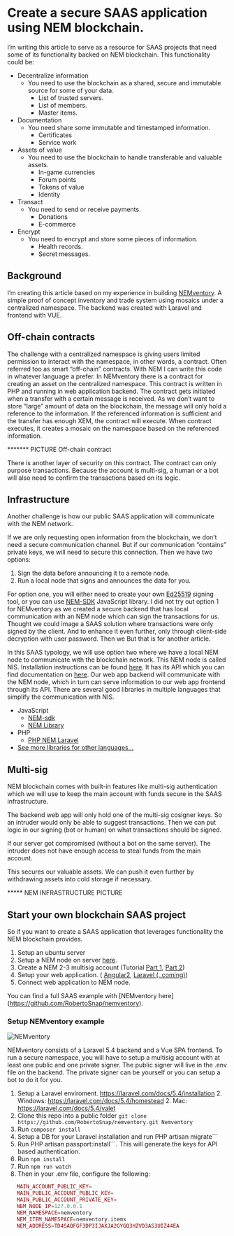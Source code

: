 # Create a secure SAAS application using NEM blockchain.

I’m writing this article to serve as a resource for SAAS projects that need some of its functionality backed on NEM blockchain. This functionality could be:
- Decentralize information
  - You need to use the blockchain as a shared, secure and immutable source for some of your data. 
    - List of trusted servers. 
    - List of members.
    - Master items.
- Documentation
  - You need share some immutable and timestamped information.
    - Certificates
    - Service work
- Assets of value
  - You need to use the blockchain to handle transferable and valuable assets.
    - In-game currencies
    - Forum points
    - Tokens of value
    - Identity
- Transact
  - You need to send or receive payments.
    - Donations
    - E-commerce
- Encrypt
  - You need to encrypt and store some pieces of information.
     - Health records.
     - Secret messages.

## Background 

I’m creating this article based on my experience in building [NEMventory](http://nemventory.nem.today). A simple proof of concept inventory and trade system using mosaics under a centralized namespace. The backend was created with Laravel and frontend with VUE. 

## Off-chain contracts
The challenge with a centralized namespace is giving users limited permission to interact with the namespace, in other words, a contract.  Often referred too as smart “off-chain” contracts. With NEM I can write this code in whatever language a prefer. In NEMventory there is a contract for creating an asset on the centralized namespace. This contract is written in PHP and running in web application backend. The contract gets initiated when a transfer with a certain message is received. As we don’t want to store “large” amount of data on the blockchain, the message will only hold a reference to the information. If the referenced information is sufficient and the transfer has enough XEM, the contract will execute. When contract executes, it creates a mosaic on the namespace based on the referenced information. 

******* PICTURE Off-chain contract

There is another layer of security on this contract. The contract can only purpose transactions. Because the account is multi-sig, a human or a bot will also need to confirm the transactions based on its logic. 

## Infrastructure

Another challenge is how our public SAAS application will communicate with the NEM network.

If we are only requesting open information from the blockchain, we don’t need a secure communication channel. But if our communication “contains” private keys, we will need to secure this connection. Then we have two options:

1.    Sign the data before announcing it to a remote node.
1.    Run a local node that signs and announces the data for you.

For option one, you will either need to create your own [Ed25519](https://ed25519.cr.yp.to/index.html) signing tool, or you can use [NEM-SDK]( https://github.com/QuantumMechanics/NEM-sdk) JavaScript library. I did not try out option 1 for NEMventory as we created a secure backend that has local communication with an NEM node which can sign the transactions for us. Thought we could image a SAAS solution where transactions were only signed by the client. And to enhance it even further, only through client-side decryption with user password. Then we But that is for another article.

In this SAAS typology, we will use option two where we have a local NEM node to communicate with the blockchain network.  This NEM node is called NIS. Installation instructions can be found [here]( https://blog.nem.io/ubuntu-installation-guide-standalone/). It has its API which you can find documentation on [here]( https://nemproject.github.io/). Our web app backend will communicate with the NEM node, which in turn can serve information to our web app frontend through its API. There are several good libraries in multiple languages that simplify the communication with NIS. 

- JavaScript
  - [NEM-sdk](https://github.com/QuantumMechanics/NEM-sdk)
  - [NEM Library](https://nemlibrary.com/)
- PHP
  - [PHP NEM Laravel](https://github.com/evias/php-nem-laravel)
- [See more libraries for other languages…](https://docs.nem.io/en/nis-wrappers)

## Multi-sig

NEM blockchain comes with built-in features like multi-sig authentication which we will use to keep the main account with funds secure in the SAAS infrastructure.
 
The backend web app will only hold one of the multi-sig cosigner keys. So an intruder would only be able to suggest transactions. Then we can put logic in our signing (bot or human) on what transactions should be signed.

If our server got compromised (without a bot on the same server). The intruder does not have enough access to steal funds from the main account.

This secures our valuable assets. We can push it even further by withdrawing assets into cold storage if necessary. 


***** NEM INFRASTRUCTURE PICTURE

## Start your own blockchain SAAS project

So if you want to create a SAAS application that leverages functionality the NEM blockchain provides. 
1.    Setup an ubuntu server
1.    Setup a NEM node on server [here]( https://blog.nem.io/ubuntu-installation-guide-standalone/).
1.    Create a NEM 2-3 multisig account (Tutorial [Part 1](https://vimeo.com/220620269), [Part 2](https://vimeo.com/220620399 ))
4.    Setup your web application. ( [Angular2](https://github.com/guillemsole/nem-library-angular2-seed), [Laravel (..coming)]())
5.    Connect web application to NEM node.

You can find a full SAAS example with [NEMventory here] (https://github.com/RobertoSnap/nemventory). 

### Setup NEMventory example
![NEMventory](http://nemventory.nem.today/images/logo_color.png)

NEMventory consists of a Laravel 5.4 backend and a Vue SPA frontend. To run a secure namespace, you will have to setup a multisig account with at least one public and one private signer. The public signer will live in the .env file on the backend. The private signer can be yourself or you can setup a bot to do it for you.

1. Setup a Laravel enviroment. https://laravel.com/docs/5.4/installation 
   2. Windows: https://laravel.com/docs/5.4/homestead
   2. Mac: https://laravel.com/docs/5.4/valet
1. Clone this repo into a public folder ```git clone https://github.com/RobertoSnap/nemventory.git Nemventory```
1. Run ```composer install```
1. Setup a DB for your Laravel installation and run PHP artisan migrate```
1. Run PHP artisan passport:install```. This will generate the keys for API based authentication.
1. Run ```npm install```
1. Run ```npm run watch```
1. Then in your .env file, configure the following:

```PHP MAIN_ACCOUNT_ADDRESS=
   MAIN_ACCOUNT_PUBLIC_KEY=
   MAIN_PUBLIC_ACCOUNT_PUBLIC_KEY=
   MAIN_PUBLIC_ACCOUNT_PRIVATE_KEY=
   NEM_NODE_IP=127.0.0.1
   NEM_NAMESPACE=nemventory
   NEM_ITEM_NAMESPACE=nemventory.items
   NEM_ADDRESS=TD4SAQFGF3DP3IJAXJA2GYGQ3HZVD3AS3UIZ44EA
